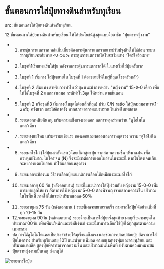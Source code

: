 # ขั้นตอนการใส่ปุ๋ยทางดินสำหรับทุเรียน

src: [ขั้นตอนการใส่ปุ๋ยทางดินสำหรับทุเรียน](https://www.facebook.com/hashtag/%E0%B8%82%E0%B8%B1%E0%B9%89%E0%B8%99%E0%B8%95%E0%B8%AD%E0%B8%99%E0%B8%81%E0%B8%B2%E0%B8%A3%E0%B9%83%E0%B8%AA%E0%B9%88%E0%B8%9B%E0%B8%B8%E0%B9%8B%E0%B8%A2%E0%B8%97%E0%B8%B2%E0%B8%87%E0%B8%94%E0%B8%B4%E0%B8%99%E0%B8%AA%E0%B8%B3%E0%B8%AB%E0%B8%A3%E0%B8%B1%E0%B8%9A%E0%B8%97%E0%B8%B8%E0%B9%80%E0%B8%A3%E0%B8%B5%E0%B8%A2%E0%B8%99)

12 ขั้นตอนการใส่ปุ๋ยทางดินสำหรับทุเรียน ให้ได้ประโยชน์สูงสุดแบบมืออาชีพ "ปุ๋ยตราหญิงงาม"                                             
* 1. กระตุ้นการแตกราก หลังเก็บเกี่ยวต้องกระตุ้นการแตกรากและปรับปรุงดินให้ได้ก่อน ระบบรากทุเรียนจะเสียหาย 40-50% กระตุ้นการแตกรากได้ใบจะเริ่มแทง "ไตรโคฮิวเมท"
* 2. ใบชุดที่1เริ่มแทงเริ่มใส่ปุ๋ย หลังจากกระตุ้นการแตกรากได้ ใบแทงเริ่มใส่ปุ๋ยครั้งแรก
* 3. ใบชุดที่ 1 เริ่มกาง ใส่ปุ๋ยขยายใบ ใบชุดที่ 1 ต้องขยายให้ใหญ่ที่สุด(โรงครัวหลัก)                                                                     
* 4. ใบชุดที่ 2 เริ่มแทง สำหรับการทำใบ 2 ชุด แนะนำการหว่าน "หญิงงาม" 15-0-0 เดี่ยว เพื่อให้ได้ใบชุดที่ 2 แตกสม่ำเสมอ  กรณีทำใบ3ชุด ให้หว่าน ตามขั้นตอน                                                                                   
* 5. ใบชุดที่ 2 หรือชุดที่3 เริ่มกาง(ใบชุดนี้ต้องเล็กที่สุด) ปรับ C/N ratio ใส่ปุ๋ยสะสมอาหาร(1-2ครั้ง) ครั้งแรก และใส่อีก1ครั้ง หากสภาพอากาศแปรปรวน ในช่วงใบเพสลาด 
* 6. ระยะดอกเหนียตีนหนู เสริมความแข็งแรงของดอก ลดการหลุดร่วงหว่าน "ดูโอไมโดแคล"เดี่ยว
* 7. ระยะหางแย้ไหม้ เสริมความแข็งแรง ของดอกและผลอ่อนลดการหลุดร่วง หว่าน "ดูโอไมโดแคล"เดี่ยว                                                   
* 8. ระยะผลไข่ไก่ (ใส่ปุ๋ยผลครั้งแรก )โดยเลือกสูตรปุ๋ย จากสภาพความชื้น ปริมาณฝน เพื่อควบคุมปริมาณ ไนโตรเจน (N) ซึ่งจะมีผลต่อการแตกใบอ่อนในระยะนี้ หากไนโตรเจนเกิน จะพบการแตกใบอ่อน ทำให้ผลอ่อนหลุดร่วง
* 9. ระยะผลกระป๋องนม วิธีการเลือกปุ๋ยแนะนำการเลือกใช้เหมือนระยะผลไข่ไก่ 
* 10. ระยะผลอายุ 60 วัน (หลังดอกบาน) ระยะนี้แนะนำการใส่ปุ๋ยร่วมกับ หญิงงาม 15-0-0 เพิ่มการขยายลูกให้ยาว อัตราการใช้ หญิงงาม15-0-0 ต้องพิจารญาจากสภาพความชื้น ปริมาณในในพื้นที่ ภาคใต้ใส่แนะนำปริมาณลดลง50% 
* 11. ระยะอายุผล 75 วัน (หลังดอกบาน ) ระยะนี้ผลจะขยายรวดเร็ว สามารถใส่ปุ๋ยได้อย่างเต็มที่ ทุก 10-15 วัน
* 12.ระยะอายุผล 90วัน (หลังดอกบาน) ระยะนี้จะเป็นการใส่ปุ๋ยครั้งสุดท้าย ผลทุเรียนจะหยุดโตประมาณ100วัน เพื่อเพิ่มนำ้หนักและเร่งสีเร่งแก่ ระยะนี้สามารถเลือกใช้ปุ๋ยได้ทุกสูตรตามความเหมาะสม
* ปล การใส่ดูโอไมโดแคลเป็นประจำข่วยให้ทุเรียนแข็งแรง และช่วยการปลดปล่อยปุ๋ย อัตราการใส่ปุ๋ยในตาราง สำหรับทุเรียนอายุ 10ปี แนะนำการเพิ่มลด ตามขนาดทรงพุ่มและอายุทุเรียน และปริมาณผลผลิต สูตรปุ๋ยพิจรารณาจากความชื้น และปริมาณฝนในพื้นที่ ปรับตามความเหมาะสม 
* ปุ๋ยตราหญิงงามเป็นเหตุ สังเกตุได้

![ระยะการใส่ปุ๋ย](https://github.com/tatpongkatanyukul/plants/images/FertilizerSchedule.jpg)

